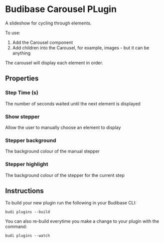 # Budibase Carousel PLugin

A slideshow for cycling through elements.

To use:
1. Add the Carousel component
2. Add children into the Carousel, for example, images - but it can be anything

The carousel will display each element in order.

## Properties

### Step Time (s)
The number of seconds waited until the next element is displayed

### Show stepper
Allow the user to manually choose an element to display

### Stepper background
The background colour of the manual stepper

### Stepper highlight
The background colour of the stepper for the current step



## Instructions

To build your new  plugin run the following in your Budibase CLI:
```
budi plugins --build
```

You can also re-build everytime you make a change to your plugin with the command:
```
budi plugins --watch
```


